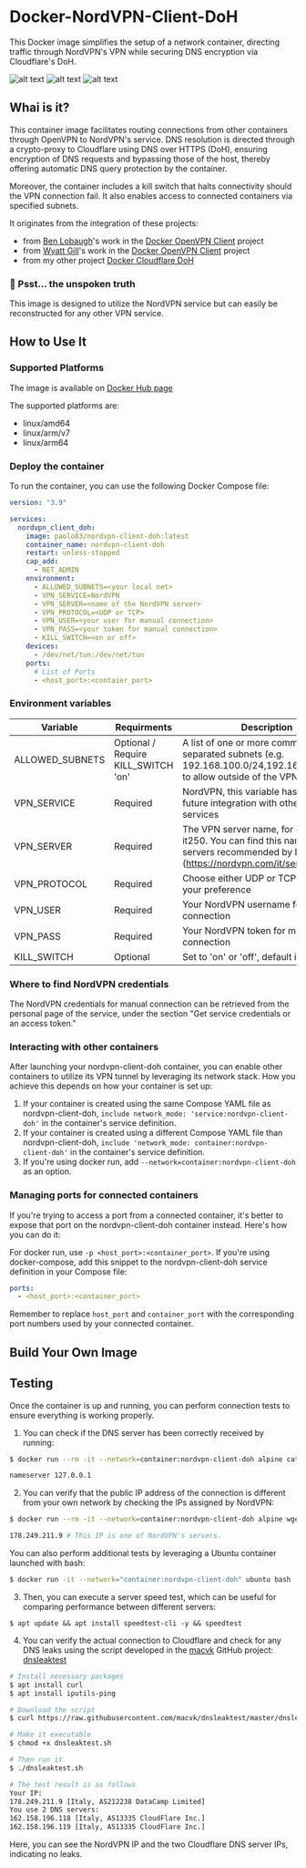 # Docker-NordVPN-Client-DoH
This Docker image simplifies the setup of a network container, directing traffic through NordVPN's VPN while securing DNS encryption via Cloudflare's DoH.

![alt text](https://badgen.net/badge/release/v.1.0/green?) ![alt text](https://badgen.net/badge/platform/Docker/blue?) ![alt text](https://badgen.net/badge/license/MIT/yellow?)

## Whai is it?
This container image facilitates routing connections from other containers through OpenVPN to NordVPN's service. DNS resolution is directed through a crypto-proxy to Cloudflare using DNS over HTTPS (DoH), ensuring encryption of DNS requests and bypassing those of the host, thereby offering automatic DNS query protection by the container.

Moreover, the container includes a kill switch that halts connectivity should the VPN connection fail. It also enables access to connected containers via specified subnets.

It originates from the integration of these projects:
  * from [Ben Lobaugh](https://github.com/blobaugh)'s work in the [Docker OpenVPN Client](https://github.com/blobaugh/docker-openvpn-client.git) project
  * from [Wyatt Gill](https://github.com/wfg)'s work in the [Docker OpenVPN Client](https://github.com/wfg/docker-openvpn-client.git) project
  * from my other project [Docker Cloudflare DoH](https://github.com/paolo-hub/Docker-Cloudflare-DoH.git)

### 🙊 Psst... the unspoken truth
This image is designed to utilize the NordVPN service but can easily be reconstructed for any other VPN service.

## How to Use It

### Supported Platforms

The image is available on [Docker Hub page](https://hub.docker.com/repository/docker/paolo83/nordvpn-client-doh)

The supported platforms are:
  * linux/amd64
  * linux/arm/v7
  * linux/arm64

### Deploy the container
To run the container, you can use the following Docker Compose file:
```yaml
version: "3.9"

services:
  nordvpn_client_doh: 
    image: paolo83/nordvpn-client-doh:latest  
    container_name: nordvpn-client-doh
    restart: unless-stopped
    cap_add:
      - NET_ADMIN
    environment:
      - ALLOWED_SUBNETS=<your local net>
      - VPN_SERVICE=NordVPN
      - VPN_SERVER=<name of the NordVPN server>
      - VPN_PROTOCOL=<UDP or TCP>
      - VPN_USER=<your user for manual connection>
      - VPN_PASS=<your token for manual connection>
      - KILL_SWITCH=<on or off>
    devices:
      - /dev/net/tun:/dev/net/tun
    ports:
      # List of Ports
      - <host_port>:<contaier_port>
```
### Environment variables

|     Variable     |    Requirments  |  Description   |
| ---------------- | --------------- | -------------- |
| ALLOWED_SUBNETS  | Optional / Require KILL_SWITCH 'on'| A list of one or more comma-separated subnets (e.g. 192.168.100.0/24,192.168.150.0/24) to allow outside of the VPN tunnel. |
| VPN_SERVICE      | Required        | NordVPN, this variable has been set for future integration with other VPN services                                         |
| VPN_SERVER       | Required        | The VPN server name, for example, is it250. You can find this name on servers recommended by NordVPN (https://nordvpn.com/it/servers/tools/)|
| VPN_PROTOCOL     | Required        | Choose either UDP or TCP based on your preference             |
| VPN_USER         | Required        | Your NordVPN username for manual connection              |
| VPN_PASS         | Required        | Your NordVPN token for manual connection             |
| KILL_SWITCH      | Optional        | Set to 'on' or 'off', default is 'off'              |

### Where to find NordVPN credentials
The NordVPN credentials for manual connection can be retrieved from the personal page of the service, under the section "Get service credentials or an access token."

### Interacting with other containers
After launching your nordvpn-client-doh container, you can enable other containers to utilize its VPN tunnel by leveraging its network stack. How you achieve this depends on how your container is set up:
1. If your container is created using the same Compose YAML file as nordvpn-client-doh, `include network_mode: 'service:nordvpn-client-doh'` in the container's service definition.
2. If your container is created using a different Compose YAML file than nordvpn-client-doh, `include 'network_mode: container:nordvpn-client-doh'` in the container's service definition.
3. If you're using docker run, add `--network=container:nordvpn-client-doh` as an option.

### Managing ports for connected containers
If you're trying to access a port from a connected container, it's better to expose that port on the nordvpn-client-doh container instead. Here's how you can do it:

For docker run, use `-p <host_port>:<container_port>`.
If you're using docker-compose, add this snippet to the nordvpn-client-doh service definition in your Compose file:

```yaml
ports:
  - <host_port>:<container_port>
```

Remember to replace `host_port` and `container_port` with the corresponding port numbers used by your connected container.

## Build Your Own Image

## Testing
Once the container is up and running, you can perform connection tests to ensure everything is working properly.
1. You can check if the DNS server has been correctly received by running:

```bash
$ docker run --rm -it --network=container:nordvpn-client-doh alpine cat /etc/resolv.conf

nameserver 127.0.0.1
```
2. You can verify that the public IP address of the connection is different from your own network by checking the IPs assigned by NordVPN:
```bash
$ docker run --rm -it --network=container:nordvpn-client-doh alpine wget -qO - ifconfig.me

178.249.211.9 # This IP is one of NordVPN's servers.
```

You can also perform additional tests by leveraging a Ubuntu container launched with bash:

```bash
$ docker run -it --network="container:nordvpn-client-doh" ubuntu bash
```

3. Then, you can execute a server speed test, which can be useful for comparing performance between different servers:

```
$ apt update && apt install speedtest-cli -y && speedtest
```

4. You can verify the actual connection to Cloudflare and check for any DNS leaks using the script developed in the [macvk](https://github.com/macvk) GitHub project: [dnsleaktest](https://github.com/macvk/dnsleaktest)

```bash
# Install necessary packages
$ apt install curl
$ apt install iputils-ping

# Download the script
$ curl https://raw.githubusercontent.com/macvk/dnsleaktest/master/dnsleaktest.sh -o dnsleaktest.sh

# Make it executable
$ chmod +x dnsleaktest.sh

# Then run it
$ ./dnsleaktest.sh

# The test result is as follows
Your IP:
178.249.211.9 [Italy, AS212238 DataCamp Limited]
You use 2 DNS servers:
162.158.196.118 [Italy, AS13335 CloudFlare Inc.]
162.158.196.119 [Italy, AS13335 CloudFlare Inc.]
```

Here, you can see the NordVPN IP and the two Cloudflare DNS server IPs, indicating no leaks.
